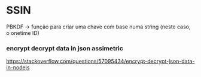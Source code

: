# SSIN
PBKDF -> função para criar uma chave com base numa string (neste caso, o onetime ID)

### encrypt decrypt data in json assimetric
https://stackoverflow.com/questions/57095434/encrypt-decrypt-json-data-in-nodejs